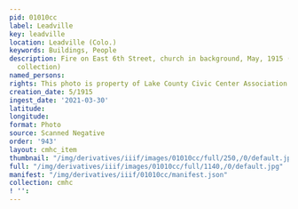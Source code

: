 ```yaml
---
pid: 01010cc
label: Leadville
key: leadville
location: Leadville (Colo.)
keywords: Buildings, People
description: Fire on East 6th Street, church in background, May, 1915 (Mrs. Roberts'
  collection)
named_persons: 
rights: This photo is property of Lake County Civic Center Association.
creation_date: 5/1915
ingest_date: '2021-03-30'
latitude: 
longitude: 
format: Photo
source: Scanned Negative
order: '943'
layout: cmhc_item
thumbnail: "/img/derivatives/iiif/images/01010cc/full/250,/0/default.jpg"
full: "/img/derivatives/iiif/images/01010cc/full/1140,/0/default.jpg"
manifest: "/img/derivatives/iiif/01010cc/manifest.json"
collection: cmhc
! '': 
---
```

